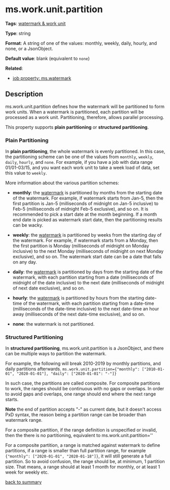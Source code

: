 # ms.work.unit.partition

**Tags**: [watermark & work unit](https://github.com/linkedin/data-integration-library/blob/master/docs/parameters/categories.md#watermark-work-unit-properties)

**Type**: string

**Format**: A string of one of the values: monthly, weekly, daily, hourly, and none, or a JsonObject.

**Default value**: blank (equivalent to `none`)

**Related**:
 
- [job property: ms.watermark](https://github.com/linkedin/data-integration-library/blob/master/docs/parameters/ms.watermark.md)

## Description

ms.work.unit.partition defines how the watermark will be partitioned to form 
work units. When a watermark is partitioned, each partition will be processed as
a work unit. Partitioning, therefore, allows parallel processing. 

This property supports **plain partitioning** or **structured partitioning**. 

### Plain Partitioning

In **plain partitioning**, the whole watermark is evenly partitioned. In this case, 
the partitioning scheme can be one of the values from `monthly`, `weekly`, `daily`, `hourly`,
and `none`. For example, if you have a job with data range 01/01-03/15, and you want each work 
unit to take a week load of data, set this value to `weekly`.	

More information about the various partition schemes:

- **monthly**: the [watermark](https://github.com/linkedin/data-integration-library/blob/master/docs/parameters/ms.watermark.md)
is partitioned by months from the starting date of the watermark.
For example, if watermark starts from Jan-5, then the first partition is 
Jan-5 (milliseconds of midnight on Jan-5 inclusive)
to Feb-5 (milliseconds of midnight Feb-5 exclusive), and so on. 
It is recommended to pick a start date at the month beginning. If a month end
date is picked as watermark start date, then the partitioning results can be wacky. 

- **weekly**: the [watermark](https://github.com/linkedin/data-integration-library/blob/master/docs/parameters/ms.watermark.md)
is partitioned by weeks from the starting day of the watermark.
For example, if watermark starts from a Monday, then the first partition is 
Monday (milliseconds of midnight on Monday inclusive)
to the next Monday (milliseconds of midnight on next Monday exclusive), and so on.
The watermark start date can be a date that falls on any day.  

- **daily**: the [watermark](https://github.com/linkedin/data-integration-library/blob/master/docs/parameters/ms.watermark.md)
is partitioned by days from the starting date of the watermark, with 
each partition starting from a date (milliseconds of midnight of the date inclusive)
to the next date (milliseconds of midnight of next date exclusive), and so on.

- **hourly**: the [watermark](https://github.com/linkedin/data-integration-library/blob/master/docs/parameters/ms.watermark.md)
is partitioned by hours from the starting date-time of the watermark, with 
each partition starting from a date-time (milliseconds of the date-time inclusive)
to the next date-time an hour away (milliseconds of the next date-time exclusive), and so on.

- **none**: the watermark is not partitioned. 

### Structured Partitioning

In **structured partitioning**, ms.work.unit.partition is a JsonObject, 
and there can be multiple ways to partition the watermark.

For example, the following will break 2010-2019 by monthly partitions, 
and daily partitions afterwards.
`ms.work.unit.partition={"monthly": ["2010-01-01", "2020-01-01"], "daily": ["2020-01-01": "-"]}`

In such case, the partitions are called composite. For composite partitions to work, 
the ranges should be continuous with no gaps or overlaps. In order to avoid gaps and overlaps, 
one range should end where the next range starts.

**Note** the end of partition accepts "-" as current date, but it doesn't access PxD syntax, 
the reason being a partition range can be broader than watermark range.

For a composite partition, if the range definition is unspecified or invalid, 
then the there is no partitioning, equivalent to ms.work.unit.partition=''

For a composite partition, a range is matched against watermark to define partitions, 
if a range is smaller than full partition range, for example `{"monthly": ["2020-01-01", "2020-01-18"]}`, 
it will still generate a full partition. So to avoid confusion, the range should be, at minimum, 1 partition size. 
That means, a range should at least 1 month for monthly, or at least 1 week for weekly etc.

[back to summary](https://github.com/linkedin/data-integration-library/blob/master/docs/parameters/summary.md)
